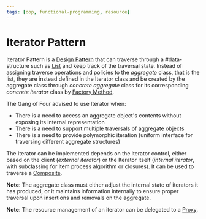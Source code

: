```yaml
---
tags: [oop, functional-programming, resource]
---
```


# Iterator Pattern

Iterator Pattern is a [Design Pattern](202211221249.md) that can traverse
through a #data-structure such as [List](202110191710.md) and keep track of the
traversal state. Instead of assigning traverse operations and policies to the
*aggregate* class, that is the list, they are instead defined in the Iterator
class and be created by the aggregate class through *concrete aggregate* class
for its corresponding *concrete iterator* class by [Factory Method](202302232101.md).

The Gang of Four advised to use Iterator when:
- There is a need to access an aggregate object's contents without exposing its
  internal representation
- There is a need to support multiple traversals of aggregate objects
- There is a need to provide polymorphic iteration (uniform interface for
  traversing different aggregate structures)

The Iterator can be implemented depends on the iterator control, either based on
the client (*external iterator*) or the Iterator itself (*internal iterator*,
with subclassing for item process algorithm or closures). It can be used to
traverse a [Composite](202302101843.md).

**Note**: The aggregate class must either adjust the internal state of
iterators it has produced, or it maintains information internally to ensure
proper traversal upon insertions and removals on the aggregate.

**Note**: The resource management of an iterator can be delegated to a
[Proxy](202303132109.md).
